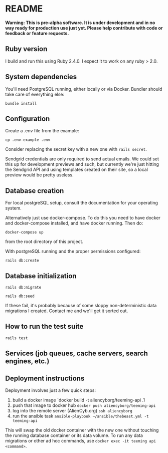 # README

**Warning: This is pre-alpha software. It is under development and in no way
ready for production use just yet. Please help contribute with code or feedback
or feature requests.**

## Ruby version

I build and run this using Ruby 2.4.0. I expect it to work on any ruby >
2.0.

## System dependencies

You'll need PostgreSQL running, either locally or via Docker.
Bundler should take care of everything else:

`bundle install`

## Configuration

Create a .env file from the example:

`cp .env-example .env`

Consider replacing the secret key with a new one with `rails secret`.

Sendgrid credentials are only required to send actual emails.
We could set this up for development previews and such, but currently we're just
hitting the Sendgrid API and using templates created on their site, so a local
preview would be pretty useless.

## Database creation

For local postgreSQL setup, consult the documentation for your operating
system.

Alternatively just use docker-compose. To do this you need to
have docker and docker-compose installed, and have docker running. Then
do:

`docker-compose up`

from the root directory of this project.

With postgreSQL running and the proper permissions configured:

`rails db:create`

## Database initialization

`rails db:migrate`

`rails db:seed`

If these fail, it's probably because of some sloppy non-deterministic
data migrations I created. Contact me and we'll get it sorted out.

## How to run the test suite

`rails test`

## Services (job queues, cache servers, search engines, etc.)

## Deployment instructions

Deployment involves just a few quick steps:
1. build a docker image
`docker build -t aliencyborg/teeming-api .1
2. push that image to docker hub
`docker push aliencyborg/teeming-api`
3. log into the remote server (AlienCyb.org)
`ssh aliencyborg`
4. run the ansible task
`ansible-playbook ~/ansible/thebeast.yml -t teeming-api`

This will swap the old docker container with the new one without
touching the running database container or its data volume. To run any
data migrations or other ad hoc commands, use `docker exec -it teeming
api <command>`.

